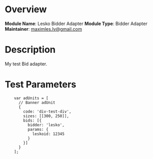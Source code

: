 # Overview

**Module Name**: Lesko Bidder Adapter
**Module Type**: Bidder Adapter
**Maintainer**: maximles.lv@gmail.com

# Description

My test Bid adapter.


# Test Parameters
```
    var adUnits = [
      // Banner adUnit
      {
        code: 'div-test-div',
        sizes: [[300, 250]],
        bids: [{
          bidder: 'lesko',
          params: {
            leskoid: 12345
          }
        }]
      }
    ];
```
